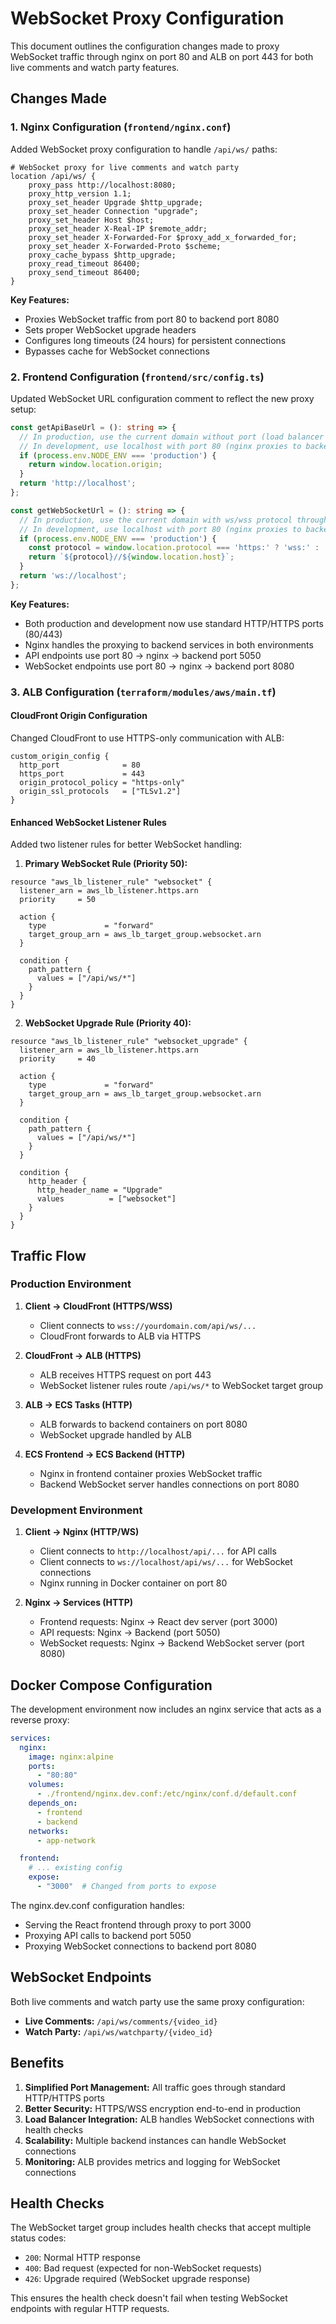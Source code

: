 # WebSocket Proxy Configuration

This document outlines the configuration changes made to proxy WebSocket traffic through nginx on port 80 and ALB on port 443 for both live comments and watch party features.

## Changes Made

### 1. Nginx Configuration (`frontend/nginx.conf`)

Added WebSocket proxy configuration to handle `/api/ws/` paths:

```nginx
# WebSocket proxy for live comments and watch party
location /api/ws/ {
    proxy_pass http://localhost:8080;
    proxy_http_version 1.1;
    proxy_set_header Upgrade $http_upgrade;
    proxy_set_header Connection "upgrade";
    proxy_set_header Host $host;
    proxy_set_header X-Real-IP $remote_addr;
    proxy_set_header X-Forwarded-For $proxy_add_x_forwarded_for;
    proxy_set_header X-Forwarded-Proto $scheme;
    proxy_cache_bypass $http_upgrade;
    proxy_read_timeout 86400;
    proxy_send_timeout 86400;
}
```

**Key Features:**
- Proxies WebSocket traffic from port 80 to backend port 8080
- Sets proper WebSocket upgrade headers
- Configures long timeouts (24 hours) for persistent connections
- Bypasses cache for WebSocket connections

### 2. Frontend Configuration (`frontend/src/config.ts`)

Updated WebSocket URL configuration comment to reflect the new proxy setup:

```typescript
const getApiBaseUrl = (): string => {
  // In production, use the current domain without port (load balancer handles routing)
  // In development, use localhost with port 80 (nginx proxies to backend port 5050)
  if (process.env.NODE_ENV === 'production') {
    return window.location.origin;
  }
  return 'http://localhost';
};

const getWebSocketUrl = (): string => {
  // In production, use the current domain with ws/wss protocol through port 80/443 (nginx proxies to backend)
  // In development, use localhost with port 80 (nginx proxies to backend port 8080)
  if (process.env.NODE_ENV === 'production') {
    const protocol = window.location.protocol === 'https:' ? 'wss:' : 'ws:';
    return `${protocol}//${window.location.host}`;
  }
  return 'ws://localhost';
};
```

**Key Features:**
- Both production and development now use standard HTTP/HTTPS ports (80/443)
- Nginx handles the proxying to backend services in both environments
- API endpoints use port 80 → nginx → backend port 5050
- WebSocket endpoints use port 80 → nginx → backend port 8080

### 3. ALB Configuration (`terraform/modules/aws/main.tf`)

#### CloudFront Origin Configuration
Changed CloudFront to use HTTPS-only communication with ALB:

```hcl
custom_origin_config {
  http_port              = 80
  https_port             = 443
  origin_protocol_policy = "https-only"
  origin_ssl_protocols   = ["TLSv1.2"]
}
```

#### Enhanced WebSocket Listener Rules
Added two listener rules for better WebSocket handling:

1. **Primary WebSocket Rule (Priority 50):**
```hcl
resource "aws_lb_listener_rule" "websocket" {
  listener_arn = aws_lb_listener.https.arn
  priority     = 50

  action {
    type             = "forward"
    target_group_arn = aws_lb_target_group.websocket.arn
  }

  condition {
    path_pattern {
      values = ["/api/ws/*"]
    }
  }
}
```

2. **WebSocket Upgrade Rule (Priority 40):**
```hcl
resource "aws_lb_listener_rule" "websocket_upgrade" {
  listener_arn = aws_lb_listener.https.arn
  priority     = 40

  action {
    type             = "forward"
    target_group_arn = aws_lb_target_group.websocket.arn
  }

  condition {
    path_pattern {
      values = ["/api/ws/*"]
    }
  }

  condition {
    http_header {
      http_header_name = "Upgrade"
      values          = ["websocket"]
    }
  }
}
```

## Traffic Flow

### Production Environment

1. **Client → CloudFront (HTTPS/WSS)**
   - Client connects to `wss://yourdomain.com/api/ws/...`
   - CloudFront forwards to ALB via HTTPS

2. **CloudFront → ALB (HTTPS)**
   - ALB receives HTTPS request on port 443
   - WebSocket listener rules route `/api/ws/*` to WebSocket target group

3. **ALB → ECS Tasks (HTTP)**
   - ALB forwards to backend containers on port 8080
   - WebSocket upgrade handled by ALB

4. **ECS Frontend → ECS Backend (HTTP)**
   - Nginx in frontend container proxies WebSocket traffic
   - Backend WebSocket server handles connections on port 8080

### Development Environment

1. **Client → Nginx (HTTP/WS)**
   - Client connects to `http://localhost/api/...` for API calls
   - Client connects to `ws://localhost/api/ws/...` for WebSocket connections
   - Nginx running in Docker container on port 80

2. **Nginx → Services (HTTP)**
   - Frontend requests: Nginx → React dev server (port 3000)
   - API requests: Nginx → Backend (port 5050)
   - WebSocket requests: Nginx → Backend WebSocket server (port 8080)

## Docker Compose Configuration

The development environment now includes an nginx service that acts as a reverse proxy:

```yaml
services:
  nginx:
    image: nginx:alpine
    ports:
      - "80:80"
    volumes:
      - ./frontend/nginx.dev.conf:/etc/nginx/conf.d/default.conf
    depends_on:
      - frontend
      - backend
    networks:
      - app-network

  frontend:
    # ... existing config
    expose:
      - "3000"  # Changed from ports to expose
```

The nginx.dev.conf configuration handles:
- Serving the React frontend through proxy to port 3000
- Proxying API calls to backend port 5050
- Proxying WebSocket connections to backend port 8080

## WebSocket Endpoints

Both live comments and watch party use the same proxy configuration:

- **Live Comments:** `/api/ws/comments/{video_id}`
- **Watch Party:** `/api/ws/watchparty/{video_id}`

## Benefits

1. **Simplified Port Management:** All traffic goes through standard HTTP/HTTPS ports
2. **Better Security:** HTTPS/WSS encryption end-to-end in production
3. **Load Balancer Integration:** ALB handles WebSocket connections with health checks
4. **Scalability:** Multiple backend instances can handle WebSocket connections
5. **Monitoring:** ALB provides metrics and logging for WebSocket connections

## Health Checks

The WebSocket target group includes health checks that accept multiple status codes:
- `200`: Normal HTTP response
- `400`: Bad request (expected for non-WebSocket requests)
- `426`: Upgrade required (WebSocket upgrade response)

This ensures the health check doesn't fail when testing WebSocket endpoints with regular HTTP requests.
